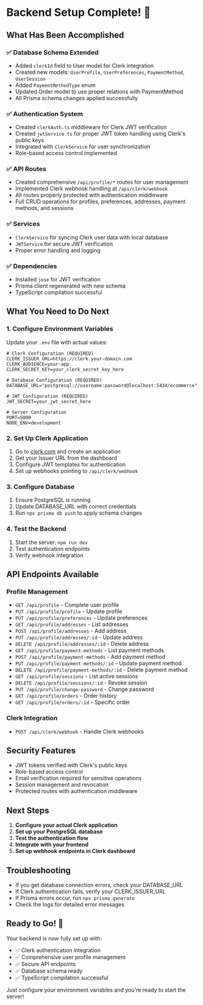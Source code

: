 # Backend Setup Complete! 🎉

## What Has Been Accomplished

### ✅ Database Schema Extended
- Added `clerkId` field to User model for Clerk integration
- Created new models: `UserProfile`, `UserPreferences`, `PaymentMethod`, `UserSession`
- Added `PaymentMethodType` enum
- Updated Order model to use proper relations with PaymentMethod
- All Prisma schema changes applied successfully

### ✅ Authentication System
- Created `clerkAuth.ts` middleware for Clerk JWT verification
- Created `jwtService.ts` for proper JWT token handling using Clerk's public keys
- Integrated with `ClerkService` for user synchronization
- Role-based access control implemented

### ✅ API Routes
- Created comprehensive `/api/profile/*` routes for user management
- Implemented Clerk webhook handling at `/api/clerk/webhook`
- All routes properly protected with authentication middleware
- Full CRUD operations for profiles, preferences, addresses, payment methods, and sessions

### ✅ Services
- `ClerkService` for syncing Clerk user data with local database
- `JWTService` for secure JWT verification
- Proper error handling and logging

### ✅ Dependencies
- Installed `jose` for JWT verification
- Prisma client regenerated with new schema
- TypeScript compilation successful

## What You Need to Do Next

### 1. Configure Environment Variables
Update your `.env` file with actual values:

```env
# Clerk Configuration (REQUIRED)
CLERK_ISSUER_URL=https://clerk.your-domain.com
CLERK_AUDIENCE=your-app
CLERK_SECRET_KEY=your_clerk_secret_key_here

# Database Configuration (REQUIRED)
DATABASE_URL="postgresql://username:password@localhost:5434/ecommerce"

# JWT Configuration (REQUIRED)
JWT_SECRET=your_jwt_secret_here

# Server Configuration
PORT=5000
NODE_ENV=development
```

### 2. Set Up Clerk Application
1. Go to [clerk.com](https://clerk.com) and create an application
2. Get your Issuer URL from the dashboard
3. Configure JWT templates for authentication
4. Set up webhooks pointing to `/api/clerk/webhook`

### 3. Configure Database
1. Ensure PostgreSQL is running
2. Update DATABASE_URL with correct credentials
3. Run `npx prisma db push` to apply schema changes

### 4. Test the Backend
1. Start the server: `npm run dev`
2. Test authentication endpoints
3. Verify webhook integration

## API Endpoints Available

### Profile Management
- `GET /api/profile` - Complete user profile
- `PUT /api/profile/profile` - Update profile
- `PUT /api/profile/preferences` - Update preferences
- `GET /api/profile/addresses` - List addresses
- `POST /api/profile/addresses` - Add address
- `PUT /api/profile/addresses/:id` - Update address
- `DELETE /api/profile/addresses/:id` - Delete address
- `GET /api/profile/payment-methods` - List payment methods
- `POST /api/profile/payment-methods` - Add payment method
- `PUT /api/profile/payment-methods/:id` - Update payment method
- `DELETE /api/profile/payment-methods/:id` - Delete payment method
- `GET /api/profile/sessions` - List active sessions
- `DELETE /api/profile/sessions/:id` - Revoke session
- `PUT /api/profile/change-password` - Change password
- `GET /api/profile/orders` - Order history
- `GET /api/profile/orders/:id` - Specific order

### Clerk Integration
- `POST /api/clerk/webhook` - Handle Clerk webhooks

## Security Features

- JWT tokens verified with Clerk's public keys
- Role-based access control
- Email verification required for sensitive operations
- Session management and revocation
- Protected routes with authentication middleware

## Next Steps

1. **Configure your actual Clerk application**
2. **Set up your PostgreSQL database**
3. **Test the authentication flow**
4. **Integrate with your frontend**
5. **Set up webhook endpoints in Clerk dashboard**

## Troubleshooting

- If you get database connection errors, check your DATABASE_URL
- If Clerk authentication fails, verify your CLERK_ISSUER_URL
- If Prisma errors occur, run `npx prisma generate`
- Check the logs for detailed error messages

## Ready to Go! 🚀

Your backend is now fully set up with:
- ✅ Clerk authentication integration
- ✅ Comprehensive user profile management
- ✅ Secure API endpoints
- ✅ Database schema ready
- ✅ TypeScript compilation successful

Just configure your environment variables and you're ready to start the server!

